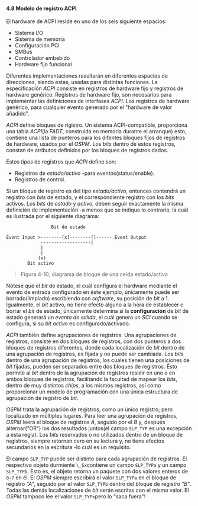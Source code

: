 
#### 4.8 Modelo de registro ACPI

El hardware de ACPI reside en uno de los seis siguiente espacios:

  - Sistema I/O
  - Sistema de memoria
  - Configuración PCI
  - SMBus
  - Controlador embebido
  - Hardware fijo funcional

Diferentes implementaciones resultarán en diferentes espacios de direcciones, siendo 
estas, usadas para distintas funciones. La especificación _ACPI_ consiste en registros de
hardware fijo y registros de hardware genérico. Registros de hardware fijo, son necesarios
para implementar las definiciones de interfases _ACPI_. Los registros de hardware 
genérico, para cualquier evento generado por el "hardware de valor añadido".

_ACPI_ define bloques de rigistro. Un sistema ACPI-compatible, proporciona una tabla 
_ACPI_(la _FADT_, construida en memoria durante el arranque) esto, contiene una lista de 
punteros para los difentes bloques fijos de registros de hardware, usados por el _OSPM_. 
Los _bits_ dentro de estos registros, constan de atributos definidos por los bloques de 
registros dados.

Estos _tipos_ de registros que _ACPI_ define son:

  - Registros de _estado/activo_ -para eventos(status/enable).
  - Registros de control.

Si un bloque de registro es del tipo _estado/activo_, entonces contendrá un registro con 
_bits_ de estado, y el correspondiente registro con los _bits_ activos. Los _bits_ de 
_estado_ y _activo_, deben seguir exactamente la misma definición de implementación -a 
menos que se indique lo contrario, la cuál es ilustrada por el siguiente diagrama:

                     Bit de estado   
    
    Event Input >--------[x]--------[)------ Event Output
                 -------------------|
                 |
                 |
                (x)
            Bit activo

> Figura 4-10, diagrama de bloque de una celda estado/activo


Nótese que el _bit_ de estado, el cuál configura el hardware mediante el evento de entrada
configurado en éste ejemplo, únicamente puede ser borrado(limpiado) escribiendo con 
_software_, su posición de _bit_ a 1. Igualmente, el _bit_ activo, no tiene efecto alguno
a la hora de establecer o borrar el _bit_ de estado; únicamente determina si la 
__configuración__ de _bit_ de estado generará un _evento de salida_, el cuál genera un 
_SCI_ cuando se configura, si su _bit activo_ es configurado/activado.

_ACPI_ también define agrupaciones de registros. Una agrupaciones de registros, consiste 
en dos bloques de registros, con dos punteros a dos bloques de registros diferentes, 
donde cada localización de _bit_ dentro de una agrupación de registros, es fijada y no 
puede ser cambiada. Los _bits_ dentro de una agrupación de registros, los cuales tienen 
una posiciones de _bit_ fijadas, pueden ser separados entre dos bloques de registros. 
Ésto permite al _bit_ dentro de la agrupación de registros residir en uno o en ambos 
bloques de registros, facilitando la facultad de mapear los _bits_, dentro de muy 
distintos _chips_, a los mismos registros, así como proporcionar un modelo de 
programación con una única estructura de agrupación de registro de _bit_.

_OSPM_ trata la agrupación de registros, como un único registro; pero localizado en 
múltiples lugares.
Para leer una agrupación de registros, _OSPM_ leerá el bloque de registros _A_, seguido 
por el _B_ y, después alternar("OR") los dos resultados juntos(el campo `SLP_TYP` es una 
excepción a esta regla). 
Los _bits_ reservados o no utilizados dentro de un bloque de registros, siempre retornan 
cero en su lectura y, no tiene efectos secundarios en la escritura -lo cuál es un 
requisito.

El campo `SLP_TYP` puede ser distinto para cada agrupación de registros. El respectivo 
objeto durmiente `\_Sx`contiene un campo `SLP_TYPa` y un campo `SLP_TYPb`. Esto es, el 
objeto retorna un paquete con dos valores enteros de `0-7` en él. El _OSPM_ siempre 
escribirá el valor `SLP_TYPa` en el bloque de registro _"A"_, seguido por el valor 
`SLP_TYPb` dentro del bloque de registro _"B"_. Todas las demás localizaciones de _bit_ 
serán escritas con el mismo valor. El _OSPM_ tampoco lee el valor `SLP_TYPx`pero lo "saca
fuera"!



 
